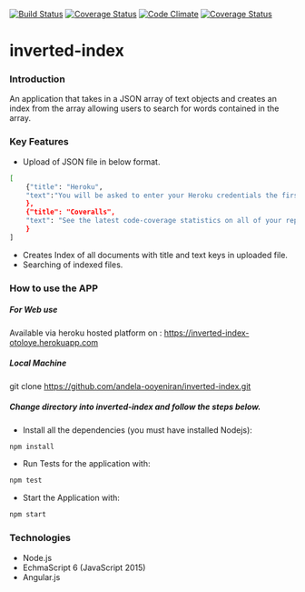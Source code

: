 [![Build Status](https://travis-ci.org/andela-ooyeniran/inverted-index.svg?branch=master)](https://travis-ci.org/andela-ooyeniran/inverted-index)
[![Coverage Status](https://coveralls.io/repos/github/andela-ooyeniran/inverted-index/badge.svg?branch=master)](https://coveralls.io/github/andela-ooyeniran/inverted-index?branch=master)
[![Code Climate](https://codeclimate.com/github/andela-ooyeniran/inverted-index/badges/gpa.svg)](https://codeclimate.com/github/andela-ooyeniran/inverted-index)
[![Coverage Status](https://coveralls.io/repos/github/andela-ooyeniran/inverted-index/badge.svg)](https://coveralls.io/github/andela-ooyeniran/inverted-index)
# inverted-index

### Introduction
An application that takes in a JSON array of text objects and creates an index from the array allowing users to search for words contained in the array.

### Key Features

- Upload of JSON file in below format.
```sh
[
    {"title": "Heroku",
    "text":"You will be asked to enter your Heroku credentials the first time you run a command; after the first time, your email address and an API token will be saved"
    },
    {"title": "Coveralls",
    "text": "See the latest code-coverage statistics on all of your repositories including the total percentages covered and the lines covered."
    }
]
```
- Creates Index of all documents with title and text keys in uploaded file.
- Searching of indexed files.

### How to use the APP
##### For Web use
Available via heroku hosted platform on : https://inverted-index-otoloye.herokuapp.com
##### Local Machine
git clone https://github.com/andela-ooyeniran/inverted-index.git

##### Change directory into inverted-index and follow the steps below.
- Install all the dependencies (you must have installed Nodejs):
```sh
npm install
```
- Run Tests for the application with:
```sh
npm test
```
- Start the Application with:
```sh
npm start
```
### Technologies
- Node.js
- EchmaScript 6 (JavaScript 2015)
- Angular.js

